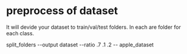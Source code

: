 # preprocess of dataset
It will devide your dataset to train/val/test folders. In each are folder for each class.

split_folders --output dataset --ratio .7 .1 .2 -- apple_dataset
